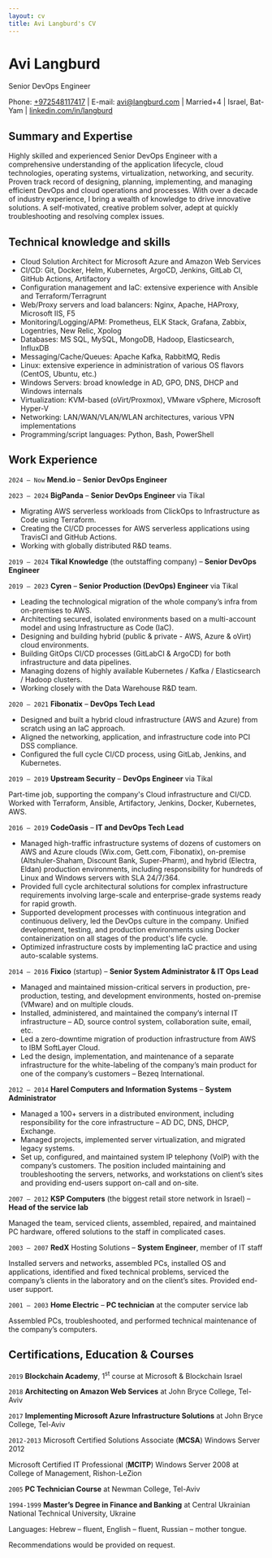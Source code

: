 ```yaml
---
layout: cv
title: Avi Langburd's CV
---
```

# Avi Langburd

Senior DevOps Engineer

<!-- <a href=""></a> -->

<div id="webaddress">
Phone: <a href="tel:+972548117417">+972548117417</a> | E-mail: <a href="mailto:avi@langburd.com">avi@langburd.com</a> | Married+4 | Israel, Bat-Yam | <a href="https://www.linkedin.com/in/langburd/">linkedin.com/in/langburd</a>
</div>

## Summary and Expertise

Highly skilled and experienced Senior DevOps Engineer with a comprehensive understanding of the application lifecycle, cloud technologies, operating systems, virtualization, networking, and security. Proven track record of designing, planning, implementing, and managing efficient DevOps and cloud operations and processes. With over a decade of industry experience, I bring a wealth of knowledge to drive innovative solutions. A self-motivated, creative problem solver, adept at quickly troubleshooting and resolving complex issues.

## Technical knowledge and skills

- Cloud Solution Architect for Microsoft Azure and Amazon Web Services
- CI/CD: Git, Docker, Helm, Kubernetes, ArgoCD, Jenkins, GitLab CI, GitHub Actions, Artifactory
- Configuration management and IaC: extensive experience with Ansible and Terraform/Terragrunt
- Web/Proxy servers and load balancers: Nginx, Apache, HAProxy, Microsoft IIS, F5
- Monitoring/Logging/APM: Prometheus, ELK Stack, Grafana, Zabbix, Logentries, New Relic, Xpolog
- Databases: MS SQL, MySQL, MongoDB, Hadoop, Elasticsearch, InfluxDB
- Messaging/Cache/Queues: Apache Kafka, RabbitMQ, Redis
- Linux: extensive experience in administration of various OS flavors (CentOS, Ubuntu, etc.)
- Windows Servers: broad knowledge in AD, GPO, DNS, DHCP and Windows internals
- Virtualization: KVM-based (oVirt/Proxmox), VMware vSphere, Microsoft Hyper-V
- Networking: LAN/WAN/VLAN/WLAN architectures, various VPN implementations
- Programming/script languages: Python, Bash, PowerShell

## Work Experience

`2024 – Now`
__Mend.io__ – __Senior DevOps Engineer__

`2023 – 2024`
__BigPanda__ – __Senior DevOps Engineer__ via Tikal

- Migrating AWS serverless workloads from ClickOps to Infrastructure as Code using Terraform.
- Creating the CI/CD processes for AWS serverless applications using TravisCI and GitHub Actions.
- Working with globally distributed R&D teams.

`2019 – 2024`
__Tikal Knowledge__ (the outstaffing company) – __Senior DevOps Engineer__

`2019 – 2023`
__Cyren__ – __Senior Production (DevOps) Engineer__ via Tikal

- Leading the technological migration of the whole company’s infra from on-premises to AWS.
- Architecting secured, isolated environments based on a multi-account model and using Infrastructure as Code (IaC).
- Designing and building hybrid (public & private - AWS, Azure & oVirt) cloud environments.
- Building GitOps CI/CD processes (GitLabCI & ArgoCD) for both infrastructure and data pipelines.
- Managing dozens of highly available Kubernetes / Kafka / Elasticsearch / Hadoop clusters.
- Working closely with the Data Warehouse R&D team.

`2020 – 2021`
__Fibonatix__ – __DevOps Tech Lead__

- Designed and built a hybrid cloud infrastructure (AWS and Azure) from scratch using an IaC approach.
- Aligned the networking, application, and infrastructure code into PCI DSS compliance.
- Configured the full cycle CI/CD process, using GitLab, Jenkins, and Kubernetes.

`2019 – 2019`
__Upstream Security__ – __DevOps Engineer__ via Tikal

Part-time job, supporting the company's Cloud infrastructure and CI/CD.
Worked with Terraform, Ansible, Artifactory, Jenkins, Docker, Kubernetes, AWS.

`2016 – 2019`
__CodeOasis__ – __IT and DevOps Tech Lead__

- Managed high-traffic infrastructure systems of dozens of customers on AWS and Azure clouds (Wix.com, Gett.com, Fibonatix), on-premise (Altshuler-Shaham, Discount Bank, Super-Pharm), and hybrid (Electra, Eldan) production environments, including responsibility for hundreds of Linux and Windows servers with SLA 24/7/364.
- Provided full cycle architectural solutions for complex infrastructure requirements involving large-scale and enterprise-grade systems ready for rapid growth.
- Supported development processes with continuous integration and continuous delivery, led the DevOps culture in the company. Unified development, testing, and production environments using Docker containerization on all stages of the product's life cycle.
- Optimized infrastructure costs by implementing IaC practice and using auto-scalable systems.

`2014 – 2016`
__Fixico__ (startup) – __Senior System Administrator & IT Ops Lead__

- Managed and maintained mission-critical servers in production, pre-production, testing, and development environments, hosted on-premise (VMware) and on multiple clouds.
- Installed, administered, and maintained the company’s internal IT infrastructure – AD, source control system, collaboration suite, email, etc.
- Led a zero-downtime migration of production infrastructure from AWS to IBM SoftLayer Cloud.
- Led the design, implementation, and maintenance of a separate infrastructure for the white-labeling of the company’s main product for one of the company’s customers – Bezeq International.

`2012 – 2014`
__Harel Computers and Information Systems__ – __System Administrator__

- Managed a 100+ servers in a distributed environment, including responsibility for the core infrastructure – AD DC, DNS, DHCP, Exchange.
- Managed projects, implemented server virtualization, and migrated legacy systems.
- Set up, configured, and maintained system IP telephony (VoIP) with the company’s customers.
The position included maintaining and troubleshooting the servers, networks, and workstations on client’s sites and providing end-users support on-call and on-site.

`2007 – 2012`
__KSP Computers__ (the biggest retail store network in Israel) – __Head of the service lab__

Managed the team, serviced clients, assembled, repaired, and maintained PC hardware, offered solutions to the staff in complicated cases.

`2003 – 2007`
__RedX__ Hosting Solutions – __System Engineer__, member of IT staff

Installed servers and networks, assembled PCs, installed OS and applications, identified and fixed technical problems, serviced the company’s clients in the laboratory and on the client’s sites. Provided end-user support.

`2001 – 2003`
__Home Electric__ – __PC technician__ at the computer service lab

Assembled PCs, troubleshooted, and performed technical maintenance of the company’s computers.

## Certifications, Education & Courses

`2019` __Blockchain Academy__, 1<sup>st</sup> course at Microsoft & Blockchain Israel

`2018` __Architecting on Amazon Web Services__ at John Bryce College, Tel-Aviv

`2017` __Implementing Microsoft Azure Infrastructure Solutions__ at John Bryce College, Tel-Aviv

`2012-2013` Microsoft Certified Solutions Associate (__MCSA__) Windows Server 2012

Microsoft Certified IT Professional (__MCITP__) Windows Server 2008 at College of Management, Rishon-LeZion

`2005` __PC Technician Course__ at Newman College, Tel-Aviv

`1994-1999` __Master’s Degree in Finance and Banking__ at Central Ukrainian National Technical University, Ukraine

Languages: Hebrew – fluent, English – fluent, Russian – mother tongue.

Recommendations would be provided on request.
